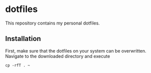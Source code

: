 # dotfiles

This repository contains my personal dotfiles.

## Installation

First, make sure that the dotfiles on your system can be overwritten. Navigate to the downloaded directory and execute

```
cp -rfT . ~
```
